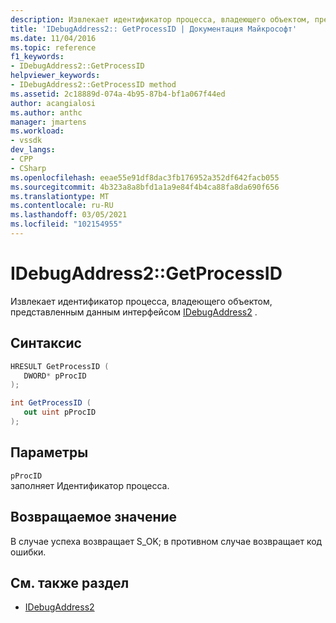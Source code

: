 ```yaml
---
description: Извлекает идентификатор процесса, владеющего объектом, представленным данным интерфейсом IDebugAddress2.
title: 'IDebugAddress2:: GetProcessID | Документация Майкрософт'
ms.date: 11/04/2016
ms.topic: reference
f1_keywords:
- IDebugAddress2::GetProcessID
helpviewer_keywords:
- IDebugAddress2::GetProcessID method
ms.assetid: 2c18889d-074a-4b95-87b4-bf1a067f44ed
author: acangialosi
ms.author: anthc
manager: jmartens
ms.workload:
- vssdk
dev_langs:
- CPP
- CSharp
ms.openlocfilehash: eeae55e91df8dac3fb176952a352df642facb055
ms.sourcegitcommit: 4b323a8a8bfd1a1a9e84f4b4ca88fa8da690f656
ms.translationtype: MT
ms.contentlocale: ru-RU
ms.lasthandoff: 03/05/2021
ms.locfileid: "102154955"
---
```

# <a name="idebugaddress2getprocessid"></a>IDebugAddress2::GetProcessID
Извлекает идентификатор процесса, владеющего объектом, представленным данным интерфейсом [IDebugAddress2](../../../extensibility/debugger/reference/idebugaddress2.md) .

## <a name="syntax"></a>Синтаксис

```cpp
HRESULT GetProcessID (
   DWORD* pProcID
);
```

```csharp
int GetProcessID (
   out uint pProcID
);
```

## <a name="parameters"></a>Параметры
`pProcID`\
заполняет Идентификатор процесса.

## <a name="return-value"></a>Возвращаемое значение
 В случае успеха возвращает S_OK; в противном случае возвращает код ошибки.

## <a name="see-also"></a>См. также раздел
- [IDebugAddress2](../../../extensibility/debugger/reference/idebugaddress2.md)
